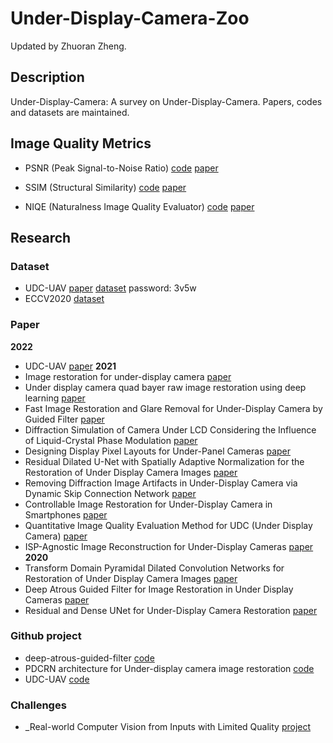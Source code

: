 # Under-Display-Camera-Zoo

Updated by Zhuoran Zheng.

## Description

Under-Display-Camera: A survey on Under-Display-Camera. Papers, codes and datasets are maintained.

## Image Quality Metrics

+ PSNR (Peak Signal-to-Noise Ratio) [code](https://github.com/aizvorski/video-quality) [paper](https://ieeexplore.ieee.org/document/4550695/;jsessionid=_-Qe0692ihq1HUtVyMvgZtg6xks4_lM-WYIYXxgfKMjjwyljloaI!-539104042)

+ SSIM (Structural Similarity) [code](https://github.com/aizvorski/video-quality/blob/master/ssim.py) [paper](https://ieeexplore.ieee.org/document/1284395/)

+ NIQE (Naturalness Image Quality Evaluator) [code](https://github.com/aizvorski/video-quality/blob/master/niqe.py) [paper](http://live.ece.utexas.edu/research/Quality/niqe_spl.pdf)

## Research

### Dataset

+ UDC-UAV [paper](http://arxiv.org/abs/2202.06283) [dataset](https://pan.baidu.com/s/1vMEZ3RmUOhiAKiTI_FyRjA) password: 3v5w
+ ECCV2020 [dataset](https://github.com/varun19299/deep-atrous-guided-filter)

### Paper
**2022**
+ UDC-UAV [paper](http://arxiv.org/abs/2202.06283)
**2021**
+ Image restoration for under-display camera [paper](https://openaccess.thecvf.com/content/CVPR2021/html/Zhou_Image_Restoration_for_Under-Display_Camera_CVPR_2021_paper.html)
+ Under display camera quad bayer raw image restoration using deep learning [paper](https://www.ingentaconnect.com/content/ist/ei/2021/00002021/00000007/art00003)
+ Fast Image Restoration and Glare Removal for Under-Display Camera by Guided Filter [paper](https://sid.onlinelibrary.wiley.com/doi/abs/10.1002/sdtp.14652)
+ Diffraction Simulation of Camera Under LCD Considering the Influence of Liquid-Crystal Phase Modulation [paper](https://sid.onlinelibrary.wiley.com/doi/abs/10.1002/sdtp.14971)
+ Designing Display Pixel Layouts for Under-Panel Cameras [paper](https://ieeexplore.ieee.org/document/9416801/)
+ Residual Dilated U-Net with Spatially Adaptive Normalization for the Restoration of Under Display Camera Images [paper](https://ieeexplore.ieee.org/document/9689632)
+ Removing Diffraction Image Artifacts in Under-Display Camera via Dynamic Skip Connection Network [paper](https://openaccess.thecvf.com/content/CVPR2021/html/Feng_Removing_Diffraction_Image_Artifacts_in_Under-Display_Camera_via_Dynamic_Skip_CVPR_2021_paper.html)
+ Controllable Image Restoration for Under-Display Camera in Smartphones [paper](https://openaccess.thecvf.com/content/CVPR2021/html/Kwon_Controllable_Image_Restoration_for_Under-Display_Camera_in_Smartphones_CVPR_2021_paper.html)
+ Quantitative Image Quality Evaluation Method for UDC (Under Display Camera) [paper](https://ist.rivervalley.io/ei/articles/2021/9/198-1-198-5)
+ ISP-Agnostic Image Reconstruction for Under-Display Cameras [paper](https://arxiv.org/abs/2111.01511)
**2020**
+ Transform Domain Pyramidal Dilated Convolution Networks for Restoration of Under Display Camera Images [paper](https://link.springer.com/chapter/10.1007/978-3-030-68238-5_28)
+ Deep Atrous Guided Filter for Image Restoration in Under Display Cameras [paper](https://link.springer.com/chapter/10.1007/978-3-030-68238-5_29)
+ Residual and Dense UNet for Under-Display Camera Restoration [paper](https://link.springer.com/chapter/10.1007/978-3-030-68238-5_30)

### Github project
+ deep-atrous-guided-filter [code](https://github.com/varun19299/deep-atrous-guided-filter)
+ PDCRN architecture for Under-display camera image restoration [code](https://github.com/DensenDavis/UDC_Restoration)
+ UDC-UAV [code](https://github.com/zzr-idam/Under-Display-Camera-UAV)

### Challenges
+ _Real-world Computer Vision from Inputs with Limited Quality [project](https://rlq-tod.github.io/index.html)


